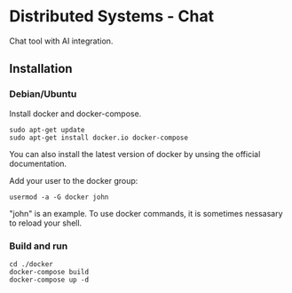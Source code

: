 # Distributed Systems - Chat
Chat tool with AI integration.

## Installation

### Debian/Ubuntu
Install docker and docker-compose.

```
sudo apt-get update
sudo apt-get install docker.io docker-compose
```

You can also install the latest version of docker by unsing the official documentation.

Add your user to the docker group:

```
usermod -a -G docker john
```
"john" is an example. To use docker commands, it is sometimes nessasary to reload your shell.

### Build and run

```
cd ./docker
docker-compose build
docker-compose up -d
```